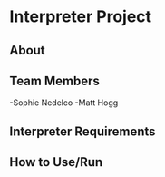 # Interpreter Project

## About

## Team Members 
-Sophie Nedelco -Matt Hogg

## Interpreter Requirements

## How to Use/Run 
